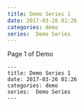 ```yaml
---
title: Demo Series 1
date: 2017-03-26 01:26
categories: demo
series:  Demo Series
---
```

Page 1 of Demo

```
---
title: Demo Series 1
date: 2017-03-26 01:26
categories: demo
series:  Demo Series
---
```